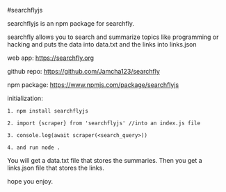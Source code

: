 #searchflyjs

searchflyjs is an npm package for searchfly.

searchfly allows you to search and summarize topics like programming or hacking and puts the data into data.txt and the links into links.json

web app: https://searchfly.org

github repo: https://github.com/Jamcha123/searchfly

npm package: https://www.npmjs.com/package/searchflyjs

initialization:

    1. npm install searchflyjs

    2. import {scraper} from 'searchflyjs' //into an index.js file

    3. console.log(await scraper(<search_query>))

    4. and run node .

You will get a data.txt file that stores the summaries.
Then you get a links.json file that stores the links.

hope you enjoy.